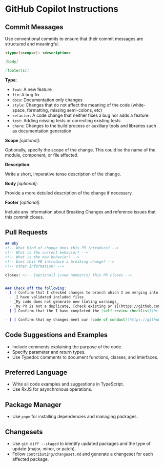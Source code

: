# GitHub Copilot Instructions

## Commit Messages

Use conventional commits to ensure that their commit messages are structured and meaningful.

```md
<type>(<scope>): <description>

[body]

[footer(s)]
```

**Type**:

- `feat`: A new feature
- `fix`: A bug fix
- `docs`: Documentation only changes
- `style`: Changes that do not affect the meaning of the code (white-space, formatting, missing semi-colons, etc)
- `refactor`: A code change that neither fixes a bug nor adds a feature
- `test`: Adding missing tests or correcting existing tests
- `chore`: Changes to the build process or auxiliary tools and libraries such as documentation generation

**Scope** _[optional]_: 

Optionally, specify the scope of the change. This could be the name of the module, component, or file affected.

**Description**:

Write a short, imperative tense description of the change.

**Body** _[optional]_: 

Provide a more detailed description of the change if necessary.

**Footer** _[optional]_: 

Include any information about Breaking Changes and reference issues that this commit closes.



## Pull Requests
```md
## Why
<!-- What kind of change does this PR introduce? -->
<!-- What is the current behavior? -->
<!-- What is the new behavior? -->
<!-- Does this PR introduce a breaking change? -->
<!-- Other information? -->

closes: <!-- [optional] issue number(s) this PR closes -->


### Check off the following:
- [ ] Confirm that I checked changes to branch which I am merging into.
  - _I have validated included files_
  - _My code does not generate new linting warnings_
  - _My PR is not a duplicate, [check existing pr`s](https://github.com/equinor/fusion-framework/pulls)_
- [ ] Confirm that the I have completed the [self-review checklist](https://github.com/equinor/fusion-framework/blob/main/contributing/self-review.md).

- [ ] Confirm that my changes meet our [code of conduct](https://github.com/equinor/fusion-framework/blob/main/CODE_OF_CONDUCT.md).
```

## Code Suggestions and Examples
- Include comments explaining the purpose of the code.
- Specify parameter and return types.
- Use Typedoc comments to document functions, classes, and interfaces.

## Preferred Language
- Write all code examples and suggestions in TypeScript.
- Use RxJS for asynchronous operations.

## Package Manager
- Use `pnpm` for installing dependencies and managing packages.

## Changesets
- Use `git diff --staged` to identify updated packages and the type of update (major, minor, or patch).
- Follow `contributing/changeset.md` and generate a changeset for each affected package.